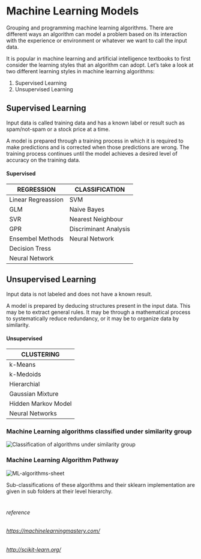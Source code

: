 # Machine Learning Models
Grouping and programming machine learning algorithms.
There are different ways an algorithm can model a problem based on its interaction with the experience or environment or whatever we want to call the input data.

It is popular in machine learning and artificial intelligence textbooks to first consider the learning styles that an algorithm can adopt.
Let’s take a look at two different learning styles in machine learning algorithms:
1. Supervised Learning
2. Unsupervised Learning

## Supervised Learning
Input data is called training data and has a known label or result such as spam/not-spam or a stock price at a time.

A model is prepared through a training process in which it is required to make predictions and is corrected when those predictions are wrong. The training process continues until the model achieves a desired level of accuracy on the training data.

#### Supervised                                                 
                                                                  
  REGRESSION            | CLASSIFICATION          |               
  ------------------    | ----------------------  |
  Linear Regreassion    | SVM                     |
  GLM                   | Naive Bayes             |   
  SVR                   | Nearest Neighbour       | 
  GPR                   | Discriminant Analysis   |
  Ensembel Methods      | Neural Network          |
  Decision Tress        |                         |
  Neural Network        |                         |


## Unsupervised Learning
Input data is not labeled and does not have a known result.

A model is prepared by deducing structures present in the input data. This may be to extract general rules. It may be through a mathematical process to systematically reduce redundancy, or it may be to organize data by similarity.

#### Unsupervised

  CLUSTERING            |                
  ------------------    | 
  k-Means               |
  k-Medoids             | 
  Hierarchial           |
  Gaussian Mixture      |
  Hidden Markov Model   |
  Neural Networks       |




### Machine Learning algorithms classified under similarity group
![Classification of algorithms under similarity group](https://steemitimages.com/DQmRux18T45yRdBCptRfSYqPqv33AQKAH4Fsd9bjeFYi6Lf/tour_ML.png)

### Machine Learning Algorithm Pathway

![ML-algorithms-sheet](http://scikit-learn.org/stable/_static/ml_map.png)

Sub-classifications of these algorithms and their sklearn implementation are given in sub folders at their level hierarchy.



#
###### reference
###### https://machinelearningmastery.com/
###### http://scikit-learn.org/
